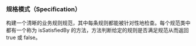 ### 规格模式（Specification）

构建一个清晰的业务规则规范，其中每条规则都能被针对性地检查。每个规范类中都有一个称为 isSatisfiedBy 的方法，方法判断给定的规则是否满足规范从而返回 true 或 false。